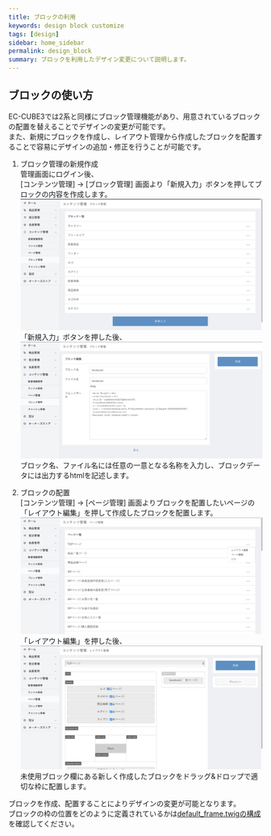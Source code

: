 ```yaml
---
title: ブロックの利用
keywords: design block customize
tags: [design]
sidebar: home_sidebar
permalink: design_block
summary: ブロックを利用したデザイン変更について説明します。
---
```


## ブロックの使い方
EC-CUBE3では2系と同様にブロック管理機能があり、用意されているブロックの配置を替えることでデザインの変更が可能です。  
また、新規にブロックを作成し、レイアウト管理から作成したブロックを配置することで容易にデザインの追加・修正を行うことが可能です。

1. ブロック管理の新規作成  
管理画面にログイン後、  
[コンテンツ管理] -> [ブロック管理] 画面より「新規入力」ボタンを押してブロックの内容を作成します。
![ブロック管理](/images/design/design-block-01.png) 
「新規入力」ボタンを押した後、
![ブロック管理](/images/design/design-block-02.png) 
ブロック名、ファイル名には任意の一意となる名称を入力し、ブロックデータには出力するhtmlを記述します。

1. ブロックの配置  
[コンテンツ管理] -> [ページ管理] 画面よりブロックを配置したいページの「レイアウト編集」を押して作成したブロックを配置します。
![ページ管理](/images/design/design-block-03.png) 
「レイアウト編集」を押した後、
![ページ管理](/images/design/design-block-04.png) 
未使用ブロック欄にある新しく作成したブロックをドラッグ&ドロップで適切な枠に配置します。

ブロックを作成、配置することによりデザインの変更が可能となります。  
ブロックの枠の位置をどのように定義されているかは[default_frame.twigの構成](/design_default-frame)を確認してください。
